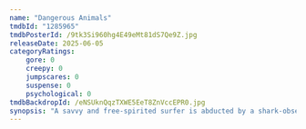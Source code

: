 ```yaml
---
name: "Dangerous Animals"
tmdbId: "1285965"
tmdbPosterId: /9tk3Si960hg4E49eMt81dS7Qe9Z.jpg
releaseDate: 2025-06-05
categoryRatings:
    gore: 0
    creepy: 0
    jumpscares: 0
    suspense: 0
    psychological: 0
tmdbBackdropId: /eNSUknQqzTXWE5EeT8ZnVccEPR0.jpg
synopsis: "A savvy and free-spirited surfer is abducted by a shark-obsessed serial killer. Held captive on his boat, she must figure out how to escape before he carries out a ritualistic feeding to the sharks below."
---
```

